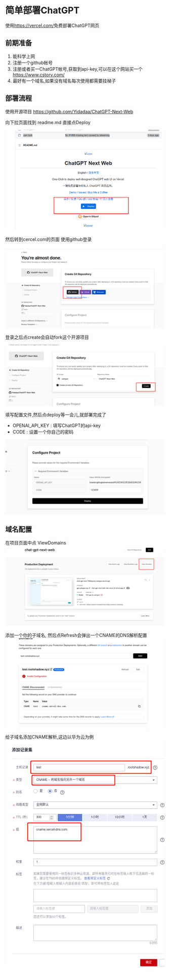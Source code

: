 # 简单部署ChatGPT

使用<https://vercel.com/>免费部署ChatGPT网页

## 前期准备
1. 能科学上网
2. 注册一个github帐号
3. 注册或者买一ChatGPT帐号,获取到api-key,可以在这个网站买一个<https://www.cstorv.com/>
4. 最好有一个域名,如果没有域名每次使用都需要挂梯子

## 部署流程

 使用开源项目
<https://github.com/Yidadaa/ChatGPT-Next-Web>

向下拉页面找到 readme.md 直接点Deploy

![Deplop](img/deploy.png)

然后转到cercel.com的页面 使用github登录

![github_login](img/vercel_login.png)

登录之后点create会自动fork这个开源项目

![create](img/vercel_create.png)

填写配置文件,然后点deploy等一会儿,就部署完成了

*  OPENAI_API_KEY   :   填写ChatGPT的api-key
*  CODE             :   设置一个你自己的密码

![conf](img/vercel_conf.png)

## 域名配置

在项目页面中点 ViewDomains
![](img/view_domains.png)

添加一个你的子域名, 然后点Refresh会弹出一个CNAME的DNS解析配置
![](img/domain_conf.png)

给子域名添加CNAME解析,这边以华为云为例
![](img/dns.png)